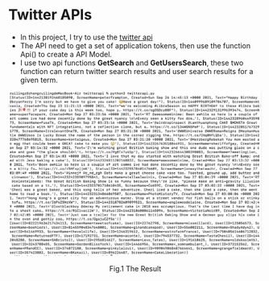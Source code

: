 # Twitter APIs

* In this project, I try to use the [twitter api](https://python-twitter.readthedocs.io/en/latest/searching.html)
* The API need to get a set of application tokens, then use the function Api() to create a API Model.
* I use two api functions __GetSearch__ and __GetUsersSearch__, these two function can return twitter search results and user search results for a given term.

![avatar](pic/1.png)
<center>Fig.1 The Result</center>